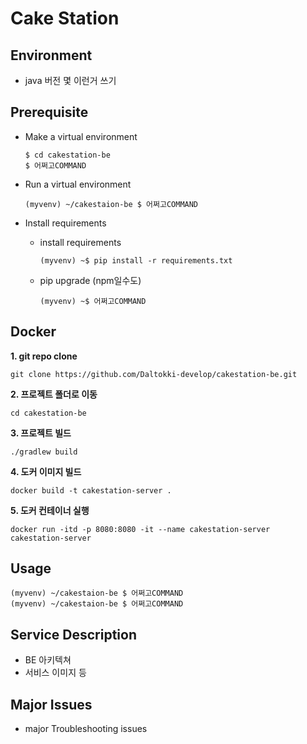 # Cake Station

## Environment

- java 버전 몇 이런거 쓰기

## Prerequisite

- Make a virtual environment

  ```
  $ cd cakestation-be
  $ 어쩌고COMMAND
  ```

- Run a virtual environment

  ```
  (myvenv) ~/cakestaion-be $ 어쩌고COMMAND
  ```

- Install requirements

  - install requirements

    ```
    (myvenv) ~$ pip install -r requirements.txt
    ```

  - pip upgrade (npm일수도)

    ```
    (myvenv) ~$ 어쩌고COMMAND
    ```
## Docker
**1. git repo clone**
```
git clone https://github.com/Daltokki-develop/cakestation-be.git
```
**2. 프로젝트 폴더로 이동**
```
cd cakestation-be
```
**3. 프로젝트 빌드**
```
./gradlew build
```
**4. 도커 이미지 빌드**
```
docker build -t cakestation-server .
```
**5. 도커 컨테이너 실행**
```
docker run -itd -p 8080:8080 -it --name cakestation-server cakestation-server
```

## Usage

```
(myvenv) ~/cakestaion-be $ 어쩌고COMMAND
(myvenv) ~/cakestaion-be $ 어쩌고COMMAND
```



## Service Description

- BE 아키텍쳐
- 서비스 이미지 등

## Major Issues

- major Troubleshooting issues
